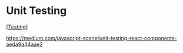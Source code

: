 # Unit Testing

[[Testing]]

https://medium.com/javascript-scene/unit-testing-react-components-aeda9a44aae2

[//begin]: # "Autogenerated link references for markdown compatibility"
[Testing]: testing "Testing"
[//end]: # "Autogenerated link references"